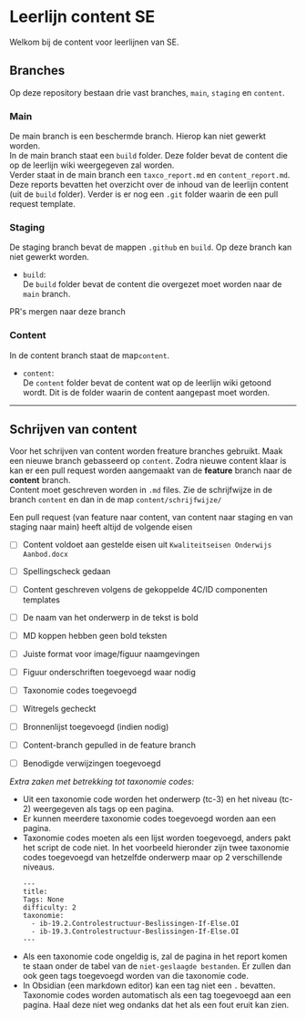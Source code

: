 # Leerlijn content SE
Welkom bij de content voor leerlijnen van SE. 

## Branches
Op deze repository bestaan drie vast branches, `main`, `staging` en `content`.

### Main
De main branch is een beschermde branch. Hierop kan niet gewerkt worden.\
In de main branch staat een `build` folder. Deze folder bevat de content die op de leerlijn wiki weergegeven zal worden.\
Verder staat in de main branch een `taxco_report.md` en `content_report.md`. Deze reports bevatten het overzicht over de inhoud van de leerlijn content (uit de `build` folder).
Verder is er nog een `.git` folder waarin de een pull request template.

### Staging
De staging branch bevat de mappen `.github` en `build`. Op deze branch kan niet gewerkt worden.
- `build`:\
De `build` folder bevat de content die overgezet moet worden naar de `main` branch.

PR's mergen naar deze branch

### Content
In de content branch staat de map`content`.
- `content`:\
De `content` folder bevat de content wat op de leerlijn wiki getoond wordt. Dit is de folder waarin de content aangepast moet worden.

---

## Schrijven van content
Voor het schrijven van content worden freature branches gebruikt. Maak een nieuwe branch gebasseerd op `content`. Zodra nieuwe content klaar is kan er een pull request worden aangemaakt van de **feature** branch naar de **content** branch.\
Content moet geschreven worden in `.md` files. Zie de schrijfwijze in de branch `content` en dan in de map `content/schrijfwijze/`

Een pull request (van feature naar content, van content naar staging en van staging naar main) heeft altijd de volgende eisen
- [ ] Content voldoet aan gestelde eisen uit `Kwaliteitseisen Onderwijs Aanbod.docx`
- [ ] Spellingscheck gedaan
- [ ] Content geschreven volgens de gekoppelde 4C/ID componenten templates
- [ ] De naam van het onderwerp in de tekst is bold
- [ ] MD koppen hebben geen bold teksten
- [ ] Juiste format voor image/figuur naamgevingen
- [ ] Figuur onderschriften toegevoegd waar nodig
- [ ] Taxonomie codes toegevoegd
- [ ] Witregels gecheckt
- [ ] Bronnenlijst toegevoegd (indien nodig)
- [ ] Content-branch gepulled in de feature branch
- [ ] Benodigde verwijzingen toegevoegd


*Extra zaken met betrekking tot taxonomie codes:*
- Uit een taxonomie code worden het onderwerp (tc-3) en het niveau (tc-2) weergegeven als tags op een pagina.
- Er kunnen meerdere taxonomie codes toegevoegd worden aan een pagina.
- Taxonomie codes moeten als een lijst worden toegevoegd, anders pakt het script de code niet. In het voorbeeld hieronder zijn twee taxonomie codes toegevoegd van hetzelfde onderwerp maar op 2 verschillende niveaus.
  ```
  ---
  title: 
  Tags: None
  difficulty: 2
  taxonomie:
    - ib-19.2.Controlestructuur-Beslissingen-If-Else.OI
    - ib-19.3.Controlestructuur-Beslissingen-If-Else.OI
  ---
  ```
- Als een taxonomie code ongeldig is, zal de pagina in het report komen te staan onder de tabel van de `niet-geslaagde bestanden`. Er zullen dan ook geen tags toegevoegd worden van die taxonomie code.
- In Obsidian (een markdown editor) kan een tag niet een `.` bevatten. Taxonomie codes worden automatisch als een tag toegevoegd aan een pagina. Haal deze niet weg ondanks dat het als een fout eruit kan zien.
